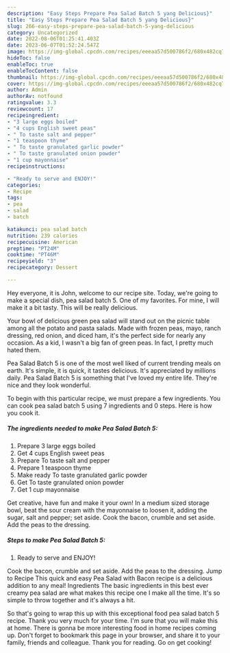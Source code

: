 ```yaml
---
description: "Easy Steps Prepare Pea Salad Batch 5 yang Delicious}"
title: "Easy Steps Prepare Pea Salad Batch 5 yang Delicious}"
slug: 266-easy-steps-prepare-pea-salad-batch-5-yang-delicious
category: Uncategorized
date: 2022-08-06T01:25:41.403Z
date: 2023-06-07T01:52:24.547Z
image: https://img-global.cpcdn.com/recipes/eeeaa57d500786f2/680x482cq70/pea-salad-batch-5-recipe-main-photo.jpg
hideToc: false
enableToc: true
enableTocContent: false
thumbnail: https://img-global.cpcdn.com/recipes/eeeaa57d500786f2/680x482cq70/pea-salad-batch-5-recipe-main-photo.jpg
cover: https://img-global.cpcdn.com/recipes/eeeaa57d500786f2/680x482cq70/pea-salad-batch-5-recipe-main-photo.jpg
author: Admin
authorAv: notfound
ratingvalue: 3.3
reviewcount: 17
recipeingredient:
- "3 large eggs boiled"
- "4 cups English sweet peas"
- " To taste salt and pepper"
- "1 teaspoon thyme"
- " To taste granulated garlic powder"
- " To taste granulated onion powder"
- "1 cup mayonnaise"
recipeinstructions:

- "Ready to serve and ENJOY!"
categories:
- Recipe
tags:
- pea
- salad
- batch

katakunci: pea salad batch 
nutrition: 239 calories
recipecuisine: American
preptime: "PT24M"
cooktime: "PT46M"
recipeyield: "3"
recipecategory: Dessert

---
```



Hey everyone, it is John, welcome to our recipe site. Today, we're going to make a special dish, pea salad batch 5. One of my favorites. For mine, I will make it a bit tasty. This will be really delicious.

Your bowl of delicious green pea salad will stand out on the picnic table among all the potato and pasta salads. Made with frozen peas, mayo, ranch dressing, red onion, and diced ham, it&#39;s the perfect side for nearly any occasion. As a kid, I wasn&#39;t a big fan of green peas. In fact, I pretty much hated them.

Pea Salad Batch 5 is one of the most well liked of current trending meals on earth. It's simple, it is quick, it tastes delicious. It's appreciated by millions daily. Pea Salad Batch 5 is something that I've loved my entire life. They're nice and they look wonderful.


To begin with this particular recipe, we must prepare a few ingredients. You can cook pea salad batch 5 using 7 ingredients and 0 steps. Here is how you cook it.

<!--inarticleads1-->

##### The ingredients needed to make Pea Salad Batch 5:

1. Prepare 3 large eggs boiled
1. Get 4 cups English sweet peas
1. Prepare  To taste salt and pepper
1. Prepare 1 teaspoon thyme
1. Make ready  To taste granulated garlic powder
1. Get  To taste granulated onion powder
1. Get 1 cup mayonnaise


Get creative, have fun and make it your own! In a medium sized storage bowl, beat the sour cream with the mayonnaise to loosen it, adding the sugar, salt and pepper; set aside. Cook the bacon, crumble and set aside. Add the peas to the dressing. 

<!--inarticleads2-->

##### Steps to make Pea Salad Batch 5:


1. Ready to serve and ENJOY!

Cook the bacon, crumble and set aside. Add the peas to the dressing. Jump to Recipe This quick and easy Pea Salad with Bacon recipe is a delicious addition to any meal! Ingredients The basic ingredients in this best ever creamy pea salad are what makes this recipe one I make all the time. It&#39;s so simple to throw together and it&#39;s always a hit. 

So that's going to wrap this up with this exceptional food pea salad batch 5 recipe. Thank you very much for your time. I'm sure that you will make this at home. There is gonna be more interesting food in home recipes coming up. Don't forget to bookmark this page in your browser, and share it to your family, friends and colleague. Thank you for reading. Go on get cooking!
